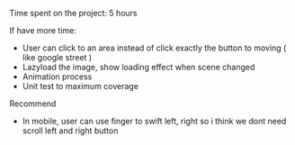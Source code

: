 Time spent on the project: 5 hours

If have more time:
- User can click to an area instead of click exactly the button to moving ( like google street )
- Lazyload the image, show loading effect when scene changed
- Animation process
- Unit test to maximum coverage 

Recommend
- In mobile, user can use finger to swift left, right so i think we dont need scroll left and right button
